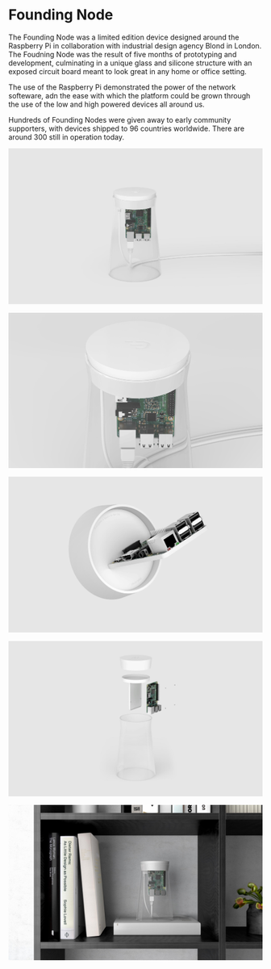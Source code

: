 # Founding Node

The Founding Node was a limited edition device designed around the Raspberry Pi in collaboration with industrial design agency Blond in London. The Foudning Node was the result of five months of prototyping and development, culminating in a unique glass and silicone structure with an exposed circuit board meant to look great in any home or office setting.

The use of the Raspberry Pi demonstrated the power of the network softeware, adn the ease with which the platform could be grown through the use of the low and high powered devices all around us.

Hundreds of Founding Nodes were given away to early community supporters, with devices shipped to 96 countries worldwide. There are around 300 still in operation today.

![](<../../.gitbook/assets/01 (2) (1) (1).jpg>)

![](<../../.gitbook/assets/02 (2) (1) (1).jpg>)

![](<../../.gitbook/assets/03 (1).jpg>)

![](<../../.gitbook/assets/04 (2) (1).jpg>)

![](../../.gitbook/assets/05.jpg)
